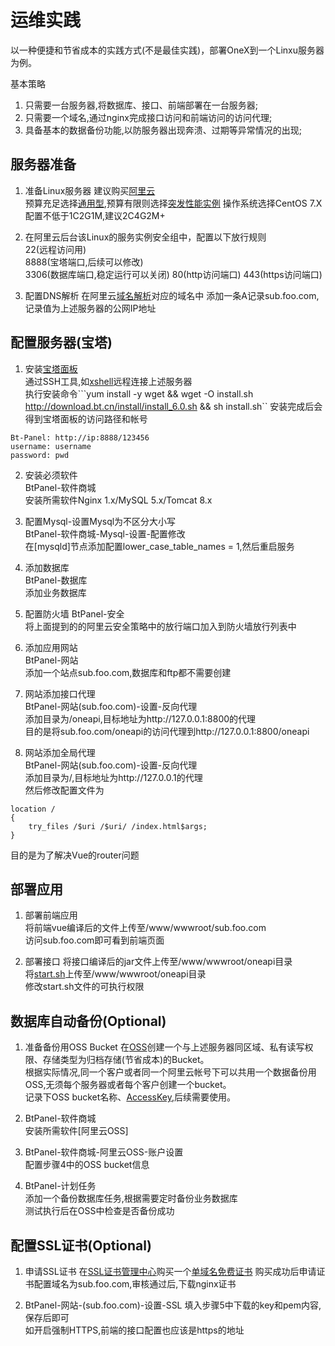 # 运维实践
以一种便捷和节省成本的实践方式(不是最佳实践)，部署OneX到一个Linxu服务器为例。

基本策略

1. 只需要一台服务器,将数据库、接口、前端部署在一台服务器;
2. 只需要一个域名,通过nginx完成接口访问和前端访问的访问代理;
3. 具备基本的数据备份功能,以防服务器出现奔溃、过期等异常情况的出现;

## 服务器准备
1. 准备Linux服务器
建议购买[阿里云](https://ecs-buy.aliyun.com/wizard#/prepay/cn-hangzhou)  
预算充足选择[通用型](https://help.aliyun.com/document_detail/108490.html),预算有限则选择[突发性能实例](https://help.aliyun.com/document_detail/59977.html)
操作系统选择CentOS 7.X    
配置不低于1C2G1M,建议2C4G2M+


2. 在阿里云后台该Linux的服务实例安全组中，配置以下放行规则   
22(远程访问用)       
8888(宝塔端口,后续可以修改)       
3306(数据库端口,稳定运行可以关闭)
80(http访问端口)
443(https访问端口)


3. 配置DNS解析
在阿里云[域名解析](https://dns.console.aliyun.com/#/dns/domainList)对应的域名中
添加一条A记录sub.foo.com,记录值为上述服务器的公网IP地址

## 配置服务器(宝塔)

1. 安装[宝塔面板](https://www.bt.cn/)   
通过SSH工具,如[xshell](https://www.portablesoft.org/xshell-xftp-6-integrated/)远程连接上述服务器   
执行安装命令```yum install -y wget && wget -O install.sh http://download.bt.cn/install/install_6.0.sh && sh install.sh``
安装完成后会得到宝塔面板的访问路径和帐号
```
Bt-Panel: http://ip:8888/123456
username: username
password: pwd
```
  
  
2. 安装必须软件		
BtPanel-软件商城     
安装所需软件Nginx 1.x/MySQL 5.x/Tomcat 8.x

3. 配置Mysql-设置Mysql为不区分大小写   
BtPanel-软件商城-Mysql-设置-配置修改      
在[mysqld]节点添加配置lower_case_table_names = 1,然后重启服务
     
     
4. 添加数据库	
BtPanel-数据库      
添加业务数据库


5. 配置防火墙
BtPanel-安全      
将上面提到的的阿里云安全策略中的放行端口加入到防火墙放行列表中


5. 添加应用网站	
BtPanel-网站      
添加一个站点sub.foo.com,数据库和ftp都不需要创建


6. 网站添加接口代理     
BtPanel-网站(sub.foo.com)-设置-反向代理     
添加目录为/oneapi,目标地址为http://127.0.0.1:8800的代理      
目的是将sub.foo.com/oneapi的访问代理到http://127.0.0.1:8800/oneapi

7. 网站添加全局代理     
BtPanel-网站(sub.foo.com)-设置-反向代理  
添加目录为/,目标地址为http://127.0.0.1的代理      
然后修改配置文件为
```
location /
{
    try_files /$uri /$uri/ /index.html$args;
}
```
目的是为了解决Vue的router问题

## 部署应用

1. 部署前端应用   
将前端vue编译后的文件上传至/www/wwwroot/sub.foo.com         
访问sub.foo.com即可看到前端页面


2. 部署接口
将接口编译后的jar文件上传至/www/wwwroot/oneapi目录    
将[start.sh](start.sh)上传至/www/wwwroot/oneapi目录    
修改start.sh文件的可执行权限

## 数据库自动备份(Optional)

1. 准备备份用OSS Bucket
在[OSS](https://oss.console.aliyun.com/bucket)创建一个与上述服务器同区域、私有读写权限、存储类型为归档存储(节省成本)的Bucket。       
根据实际情况,同一个客户或者同一个阿里云帐号下可以共用一个数据备份用OSS,无须每个服务器或者每个客户创建一个bucket。      
记录下OSS bucket名称、[AccessKey](https://usercenter.console.aliyun.com/#/manage/ak),后续需要使用。


2. BtPanel-软件商城     
安装所需软件[阿里云OSS]


3. BtPanel-软件商城-阿里云OSS-账户设置     
配置步骤4中的OSS bucket信息


4. BtPanel-计划任务      
添加一个备份数据库任务,根据需要定时备份业务数据库   
测试执行后在OSS中检查是否备份成功


## 配置SSL证书(Optional)

1. 申请SSL证书
在[SSL证书管理中心](https://yundun.console.aliyun.com/?p=cas#/overview/cn-hangzhou)购买一个[单域名免费证书](https://common-buy.aliyun.com/?commodityCode=cas)
购买成功后申请证书配置域名为sub.foo.com,审核通过后,下载nginx证书


2. BtPanel-网站-(sub.foo.com)-设置-SSL 
填入步骤5中下载的key和pem内容,保存后即可        
如开启强制HTTPS,前端的接口配置也应该是https的地址
